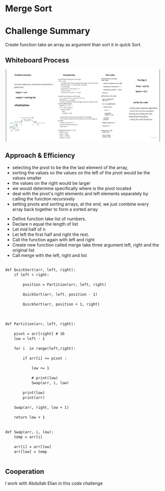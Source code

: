 # Merge Sort
# Challenge Summary
Create function take an array as argument than sort it in quick Sort.

## Whiteboard Process
![quick Sort ](a.jpg)


## Approach & Efficiency

+ selecting the pivot to be the the last element of the array,
+ sorting the values so the values on the left of the pivot would be the values smaller
+ the values on the right would be larger
+ we would determine specifically where is the pivot located
+ deal with the pivot's right elements and left elements separately by calling the function recursively
+ setting pivots and sorting arrays, at the end, we just combine every array back together to form a sorted array
- Define function take list of numbers.
- Declare n equal the length of list
- Let mid half of n
- Let left the first half and right the rest.
- Call the function again with left and right
- Create new function called merge take three argument left, right and the original list
- Call merge with the left, right and list



~~~

def QuickSort(arr, left, right): 
    if left < right:

        position = Partition(arr, left, right)

        QuickSort(arr, left, position - 1)

        QuickSort(arr, position + 1, right)

     

def Partition(arr, left, right):

    pivot = arr[right] # 16 
    low = left - 1

    for i  in range(left,right):
        
        if arr[i] <= pivot :

            low += 1
            
            # print(low)
            Swap(arr, i, low)

        print(low)
        print(arr)
        
    Swap(arr, right, low + 1)

    return low + 1

    
def Swap(arr, i, low):
    temp = arr[i]

    arr[i] = arr[low]
    arr[low] = temp


~~~



## Cooperation 

I work with Abdullah Elian in this code challenge  